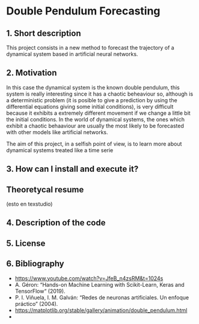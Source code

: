 # Double Pendulum Forecasting

## 1. Short description

This project consists in a new method to forecast the trajectory of a dynamical system based in artificial neural networks. 

## 2. Motivation

In this case the dynamical system is the known double pendulum, this system is really interesting since
it has a chaotic beheaviour so, although is a deterministic problem (it is posible to give a prediction
by using the differential equations giving some initial conditions), is very difficult because it exhibits a extremely different 
movement if we change a little bit the initial conditions. In the world of dynamical systems, the ones which exhibit a chaotic behaaviour are usually the most likely to 
be forecasted with other models like artificial networks.

The aim of this project, in a selfish point of view, is to learn more about dynamical systems treated like a time serie

## 3. How can I install and execute it?

## Theoretycal resume 

(esto en texstudio)

## 4. Description of the code

## 5. License



## 6. Bibliography

- https://www.youtube.com/watch?v=JfeB_n4zsRM&t=1024s 
- A. Géron: “Hands-on Machine Learning with Scikit-Learn, Keras and TensorFlow“ (2019).
- P. I. Viñuela, I. M. Galván: “Redes de neuronas artificiales. Un enfoque práctico” (2004).
- https://matplotlib.org/stable/gallery/animation/double_pendulum.html
- 
